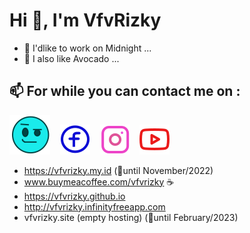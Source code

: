 # Hi 👋, I'm VfvRizky
- 🌙 I'dlike to work on Midnight ...
- 🥑 I also like Avocado ...

## 📫 For while you can contact me on :

[![website](./icon/web-cyan3.svg)](https://vfvrizky.my.id)
&nbsp;&nbsp;
[![website](./icon/fb-blue.svg)](https://id-id.facebook.com/risky.pernanda.16)
&nbsp;&nbsp;
[![website](./icon/ig-pink.svg)](https://www.instagram.com/riskypernanda16/)
&nbsp;&nbsp;
[![website](./icon/yt-red.svg)](https://www.youtube.com/channel/UC0ErB7HZnmU05JXf9c_WvoQ/featured)



- https://vfvrizky.my.id (📆until November/2022)
- www.buymeacoffee.com/vfvrizky ☕
- https://vfvrizky.github.io 
- http://vfvrizky.infinityfreeapp.com
- vfvrizky.site (empty hosting) (📆until February/2023)
<!---
VfvRizky/VfvRizky is a ✨ special ✨ repository because its `README.md` (this file) appears on your GitHub profile.
You can click the Preview link to take a look at your changes.
--->
